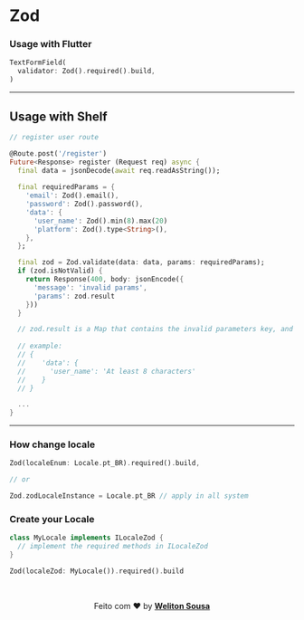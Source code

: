 
# Zod


### Usage with Flutter
```dart
TextFormField(
  validator: Zod().required().build,
)
```

<hr>

## Usage with Shelf 


```dart
// register user route

@Route.post('/register')
Future<Response> register (Request req) async {
  final data = jsonDecode(await req.readAsString());
  
  final requiredParams = {
    'email': Zod().email(),
    'password': Zod().password(),
    'data': {
      'user_name': Zod().min(8).max(20)
      'platform': Zod().type<String>(),
    },
  };

  final zod = Zod.validate(data: data, params: requiredParams);
  if (zod.isNotValid) {
    return Response(400, body: jsonEncode({
      'message': 'invalid params',
      'params': zod.result
    }))
  }

  // zod.result is a Map that contains the invalid parameters key, and a message
  
  // example: 
  // {
  //    'data': {
  //      'user_name': 'At least 8 characters'
  //    }
  // }

  ...
}

```

<hr>

### How change locale
```dart
Zod(localeEnum: Locale.pt_BR).required().build,

// or

Zod.zodLocaleInstance = Locale.pt_BR // apply in all system
```


### Create your Locale
```dart
class MyLocale implements ILocaleZod {
  // implement the required methods in ILocaleZod
}

Zod(localeZod: MyLocale()).required().build
```


<br>
<p align="center">
   Feito com ❤️ by <a target="_blank" href="https://welitonsousa.github.io"><b>Weliton Sousa</b></a>
</p>

